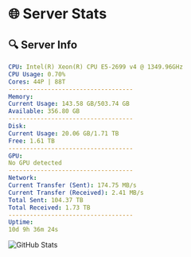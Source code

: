 # 🌐 Server Stats
## 🔍 Server Info
```yaml
CPU: Intel(R) Xeon(R) CPU E5-2699 v4 @ 1349.96GHz
CPU Usage: 0.70%
Cores: 44P | 88T
-----------------------------------
Memory:
Current Usage: 143.58 GB/503.74 GB
Available: 356.80 GB
-----------------------------------
Disk:
Current Usage: 20.06 GB/1.71 TB
Free: 1.61 TB
-----------------------------------
GPU:
No GPU detected
-----------------------------------
Network:
Current Transfer (Sent): 174.75 MB/s
Current Transfer (Received): 2.41 MB/s
Total Sent: 104.37 TB
Total Received: 1.73 TB
-----------------------------------
Uptime:
10d 9h 36m 24s
```
![GitHub Stats](https://img.shields.io/badge/Updated-2025-02-18_08:19:42-blue)
